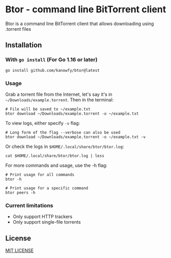 # Btor - command line BitTorrent client

Btor is a command line BitTorrent client that allows downloading using .torrent files
## Installation
### With `go install` (For Go 1.16 or later)
```shell
go install github.com/kanowfy/btor@latest
```

### Usage
Grab a torrent file from the Internet, let's say it's in `~/Downloads/example.torrent`. Then in the terminal:
```shell
# File will be saved to ~/example.txt
btor download ~/Downloads/example.torrent -o ~/example.txt
```
To view logs, either specify `-v` flag:
```shell
# Long form of the flag --verbose can also be used
btor download ~/Downloads/example.torrent -o ~/example.txt -v
```
Or check the logs in `$HOME/.local/share/btor/btor.log`:
```shell
cat $HOME/.local/share/btor/btor.log | less
```
For more commands and usage, use the -h flag:
```shell
# Print usage for all commands
btor -h

# Print usage for a specific command
btor peers -h
```

### Current limitations
- Only support HTTP trackers
- Only support single-file torrents

## License
[MIT LICENSE](LICENSE)
